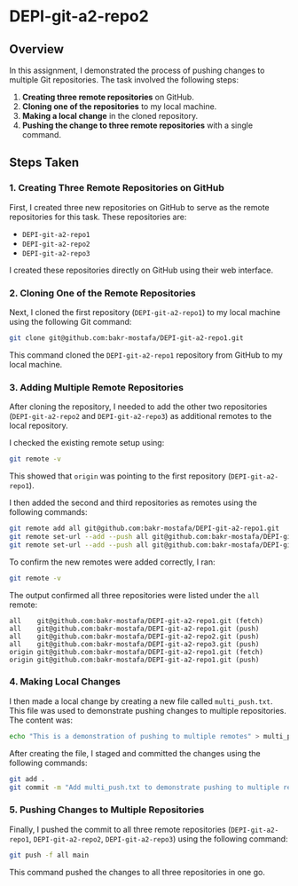 # DEPI-git-a2-repo2

## Overview

In this assignment, I demonstrated the process of pushing changes to multiple Git repositories. The task involved the following steps:

1. **Creating three remote repositories** on GitHub.
2. **Cloning one of the repositories** to my local machine.
3. **Making a local change** in the cloned repository.
4. **Pushing the change to three remote repositories** with a single command.

## Steps Taken

### 1. Creating Three Remote Repositories on GitHub

First, I created three new repositories on GitHub to serve as the remote repositories for this task. These repositories are:
- `DEPI-git-a2-repo1`
- `DEPI-git-a2-repo2`
- `DEPI-git-a2-repo3`

I created these repositories directly on GitHub using their web interface.

### 2. Cloning One of the Remote Repositories

Next, I cloned the first repository (`DEPI-git-a2-repo1`) to my local machine using the following Git command:

```bash
git clone git@github.com:bakr-mostafa/DEPI-git-a2-repo1.git
```

This command cloned the `DEPI-git-a2-repo1` repository from GitHub to my local machine.

### 3. Adding Multiple Remote Repositories

After cloning the repository, I needed to add the other two repositories (`DEPI-git-a2-repo2` and `DEPI-git-a2-repo3`) as additional remotes to the local repository.

I checked the existing remote setup using:

```bash
git remote -v
```

This showed that `origin` was pointing to the first repository (`DEPI-git-a2-repo1`).

I then added the second and third repositories as remotes using the following commands:

```bash
git remote add all git@github.com:bakr-mostafa/DEPI-git-a2-repo1.git
git remote set-url --add --push all git@github.com:bakr-mostafa/DEPI-git-a2-repo2.git
git remote set-url --add --push all git@github.com:bakr-mostafa/DEPI-git-a2-repo3.git
```

To confirm the new remotes were added correctly, I ran:

```bash
git remote -v
```

The output confirmed all three repositories were listed under the `all` remote:

```text
all    git@github.com:bakr-mostafa/DEPI-git-a2-repo1.git (fetch)
all    git@github.com:bakr-mostafa/DEPI-git-a2-repo1.git (push)
all    git@github.com:bakr-mostafa/DEPI-git-a2-repo2.git (push)
all    git@github.com:bakr-mostafa/DEPI-git-a2-repo3.git (push)
origin git@github.com:bakr-mostafa/DEPI-git-a2-repo1.git (fetch)
origin git@github.com:bakr-mostafa/DEPI-git-a2-repo1.git (push)
```

### 4. Making Local Changes

I then made a local change by creating a new file called `multi_push.txt`. This file was used to demonstrate pushing changes to multiple repositories. The content was:

```bash
echo "This is a demonstration of pushing to multiple remotes" > multi_push.txt
```

After creating the file, I staged and committed the changes using the following commands:

```bash
git add .
git commit -m "Add multi_push.txt to demonstrate pushing to multiple remotes"
```

### 5. Pushing Changes to Multiple Repositories

Finally, I pushed the commit to all three remote repositories (`DEPI-git-a2-repo1`, `DEPI-git-a2-repo2`, `DEPI-git-a2-repo3`) using the following command:

```bash
git push -f all main
```

This command pushed the changes to all three repositories in one go.

